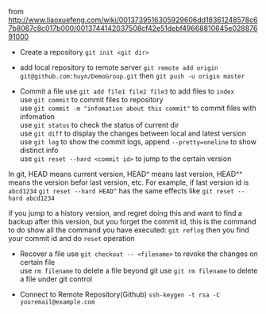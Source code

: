 from http://www.liaoxuefeng.com/wiki/0013739516305929606dd18361248578c67b8067c8c017b000/0013744142037508cf42e51debf49668810645e02887691000

* Create a repository
`git init <git dir>`

* add local repository to remote server
`git remote add origin git@github.com:huyn/DemoGroup.git` 
then
`git push -u origin master`

* Commit a file
use `git add file1 file2 file3` to add files to `index`  
use `git commit` to commit files to repository  
use `git commit -m "infomation about this commit"` to commit files with infomation  
use `git status` to check the status of current dir  
use `git diff` to display the changes between local and latest version  
use `git log` to show the commit logs, append `--pretty=oneline` to show distinct info  
use `git reset --hard <commit id>` to jump to the certain version  

In git, HEAD means current version, HEAD^ means last version, HEAD^^ means the version befor last version, etc.
For example, if last version id is `abcd1234`
`git reset --hard HEAD^` has the same effects like `git reset --hard abcd1234`

if you jump to a history version, and regret doing this and want to find a backup after this version, but you forget the commit id, this is the command to do show all the command you have executed:
`git reflog`
then you find your commit id and do `reset` operation

* Recover a file
use `git checkout -- <filename>` to revoke the changes on certain file  
use `rm filename` to delete a file beyond git
use `git rm filename` to delete a file under git control

* Connect to Remote Repository(Github)
`ssh-keygen -t rsa -C youremail@example.com`
